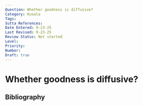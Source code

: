 ```yaml
---
Question: Whether goodness is diffusive?
Category: Kusala
Tags: 
Sutta References: 
Date Entered: 9-23-25
Last Revised: 9-23-25
Review Status: Not started
Level: 
Priority: 
Number: 
Draft: true
---
```


# Whether goodness is diffusive?

## Bibliography

<!-- 

Notes:



-->